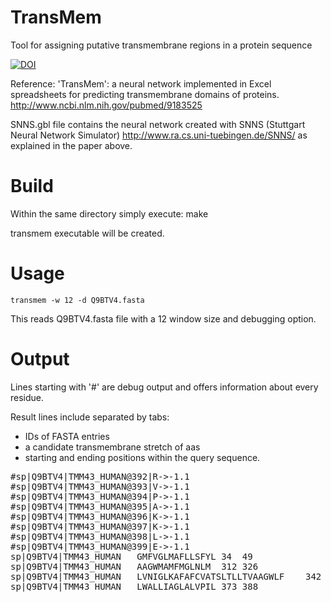 TransMem
========

Tool for assigning putative transmembrane regions in a protein sequence

[![DOI](https://zenodo.org/badge/15440893.svg)](https://zenodo.org/badge/latestdoi/15440893)

Reference:
'TransMem': a neural network implemented in Excel spreadsheets for predicting transmembrane domains of proteins.
http://www.ncbi.nlm.nih.gov/pubmed/9183525

SNNS.gbl file contains the neural network created with SNNS (Stuttgart Neural Network Simulator) http://www.ra.cs.uni-tuebingen.de/SNNS/ as explained in the paper above.


Build
=====

Within the same directory simply execute: make

transmem executable will be created.


Usage 
=====

	transmem -w 12 -d Q9BTV4.fasta
	
This reads Q9BTV4.fasta file with a 12 window size and debugging option.


Output
======

Lines starting with '#' are debug output and offers information about every residue.

Result lines include separated by tabs:

* IDs of FASTA entries
* a candidate transmembrane stretch of aas
* starting and ending positions within the query sequence.

<pre>
#sp|Q9BTV4|TMM43_HUMAN@392|R->-1.1
#sp|Q9BTV4|TMM43_HUMAN@393|V->-1.1
#sp|Q9BTV4|TMM43_HUMAN@394|P->-1.1
#sp|Q9BTV4|TMM43_HUMAN@395|A->-1.1
#sp|Q9BTV4|TMM43_HUMAN@396|K->-1.1
#sp|Q9BTV4|TMM43_HUMAN@397|K->-1.1
#sp|Q9BTV4|TMM43_HUMAN@398|L->-1.1
#sp|Q9BTV4|TMM43_HUMAN@399|E->-1.1
sp|Q9BTV4|TMM43_HUMAN	GMFVGLMAFLLSFYL	34	49
sp|Q9BTV4|TMM43_HUMAN	AAGWMAMFMGLNLM	312	326
sp|Q9BTV4|TMM43_HUMAN	LVNIGLKAFAFCVATSLTLLTVAAGWLF	342	370
sp|Q9BTV4|TMM43_HUMAN	LWALLIAGLALVPIL	373	388
</pre>
